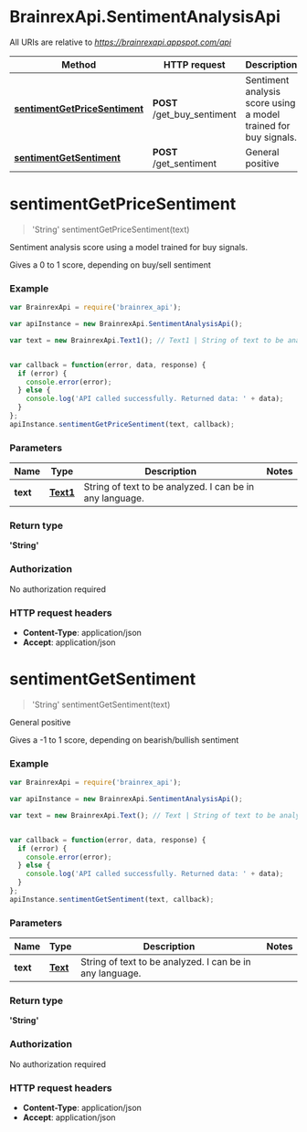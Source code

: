# BrainrexApi.SentimentAnalysisApi

All URIs are relative to *https://brainrexapi.appspot.com/api*

Method | HTTP request | Description
------------- | ------------- | -------------
[**sentimentGetPriceSentiment**](SentimentAnalysisApi.md#sentimentGetPriceSentiment) | **POST** /get_buy_sentiment | Sentiment analysis score using a model trained for buy signals.
[**sentimentGetSentiment**](SentimentAnalysisApi.md#sentimentGetSentiment) | **POST** /get_sentiment | General positive 


<a name="sentimentGetPriceSentiment"></a>
# **sentimentGetPriceSentiment**
> &#39;String&#39; sentimentGetPriceSentiment(text)

Sentiment analysis score using a model trained for buy signals.

Gives a 0 to 1 score, depending on buy/sell sentiment

### Example
```javascript
var BrainrexApi = require('brainrex_api');

var apiInstance = new BrainrexApi.SentimentAnalysisApi();

var text = new BrainrexApi.Text1(); // Text1 | String of text to be analyzed. I can be in any language.


var callback = function(error, data, response) {
  if (error) {
    console.error(error);
  } else {
    console.log('API called successfully. Returned data: ' + data);
  }
};
apiInstance.sentimentGetPriceSentiment(text, callback);
```

### Parameters

Name | Type | Description  | Notes
------------- | ------------- | ------------- | -------------
 **text** | [**Text1**](Text1.md)| String of text to be analyzed. I can be in any language. | 

### Return type

**&#39;String&#39;**

### Authorization

No authorization required

### HTTP request headers

 - **Content-Type**: application/json
 - **Accept**: application/json

<a name="sentimentGetSentiment"></a>
# **sentimentGetSentiment**
> &#39;String&#39; sentimentGetSentiment(text)

General positive 

Gives a -1 to 1 score, depending on bearish/bullish sentiment

### Example
```javascript
var BrainrexApi = require('brainrex_api');

var apiInstance = new BrainrexApi.SentimentAnalysisApi();

var text = new BrainrexApi.Text(); // Text | String of text to be analyzed. I can be in any language.


var callback = function(error, data, response) {
  if (error) {
    console.error(error);
  } else {
    console.log('API called successfully. Returned data: ' + data);
  }
};
apiInstance.sentimentGetSentiment(text, callback);
```

### Parameters

Name | Type | Description  | Notes
------------- | ------------- | ------------- | -------------
 **text** | [**Text**](Text.md)| String of text to be analyzed. I can be in any language. | 

### Return type

**&#39;String&#39;**

### Authorization

No authorization required

### HTTP request headers

 - **Content-Type**: application/json
 - **Accept**: application/json

